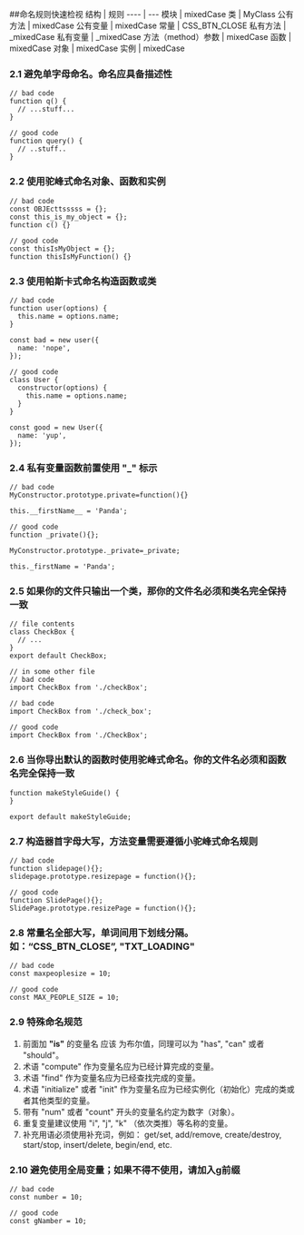 ##命名规则快速检视
结构 | 规则
---- | ---
模块 | mixedCase
类 | MyClass
公有方法 | mixedCase
公有变量 | mixedCase
常量 | CSS_BTN_CLOSE
私有方法 | _mixedCase
私有变量 | _mixedCase
方法（method）参数 | mixedCase
函数 | mixedCase
对象 | mixedCase
实例 | mixedCase

### 2.1 避免单字母命名。命名应具备描述性
```
// bad code
function q() {
  // ...stuff...
}

// good code
function query() {
  // ..stuff..
}
```

### 2.2 使用驼峰式命名对象、函数和实例
```
// bad code
const OBJEcttsssss = {};
const this_is_my_object = {};
function c() {}

// good code
const thisIsMyObject = {};
function thisIsMyFunction() {}
```

### 2.3 使用帕斯卡式命名构造函数或类
```
// bad code
function user(options) {
  this.name = options.name;
}

const bad = new user({
  name: 'nope',
});

// good code
class User {
  constructor(options) {
    this.name = options.name;
  }
}

const good = new User({
  name: 'yup',
});
```

### 2.4 私有变量函数前置使用 "_" 标示
```
// bad code
MyConstructor.prototype.private=function(){}

this.__firstName__ = 'Panda';

// good code
function _private(){};

MyConstructor.prototype._private=_private;

this._firstName = 'Panda';
```

### 2.5 如果你的文件只输出一个类，那你的文件名必须和类名完全保持一致
```
// file contents
class CheckBox {
  // ...
}
export default CheckBox;

// in some other file
// bad code
import CheckBox from './checkBox';

// bad code
import CheckBox from './check_box';

// good code
import CheckBox from './CheckBox';
```

### 2.6 当你导出默认的函数时使用驼峰式命名。你的文件名必须和函数名完全保持一致
```
function makeStyleGuide() {
}

export default makeStyleGuide;
```


### 2.7 构造器首字母大写，方法变量需要遵循小驼峰式命名规则
```
// bad code
function slidepage(){};
slidepage.prototype.resizepage = function(){};

// good code
function SlidePage(){};
SlidePage.prototype.resizePage = function(){};
```

### 2.8 常量名全部大写，单词间用下划线分隔。如：“CSS_BTN_CLOSE”, "TXT_LOADING"
```
// bad code
const maxpeoplesize = 10;

// good code
const MAX_PEOPLE_SIZE = 10;
```

### 2.9 特殊命名规范

1. 前面加 **"is"** 的变量名 应该 为布尔值，同理可以为 "has", "can" 或者 "should"。
2. 术语 "compute" 作为变量名应为已经计算完成的变量。
3. 术语 "find" 作为变量名应为已经查找完成的变量。
4. 术语 "initialize" 或者 "init" 作为变量名应为已经实例化（初始化）完成的类或者其他类型的变量。
5. 带有 "num" 或者 "count" 开头的变量名约定为数字（对象）。
6. 重复变量建议使用 "i", "j", "k" （依次类推）等名称的变量。
7. 补充用语必须使用补充词，例如： get/set, add/remove, create/destroy, start/stop, insert/delete, begin/end, etc.

### 2.10 避免使用全局变量；如果不得不使用，请加入g前缀
```
// bad code
const number = 10;

// good code
const gNamber = 10;
```



